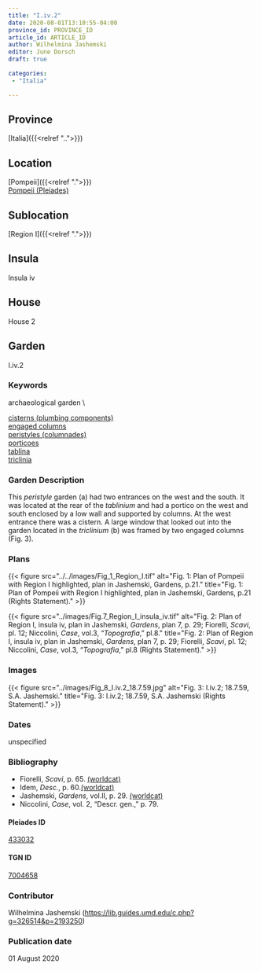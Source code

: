 ```yaml
---
title: "I.iv.2"
date: 2020-08-01T13:10:55-04:00
province_id: PROVINCE_ID
article_id: ARTICLE_ID
author: Wilhelmina Jashemski
editor: June Dorsch
draft: true

categories:
 - "Italia"

---
```


## Province

[Italia]({{<relref "..">}})

<!--### Province Description-->

<!-- DESCRIPTION -->


## Location

[Pompeii]({{<relref ".">}}) \
[Pompeii (Pleiades)](https://pleiades.stoa.org/places/433032)

<!--### Location Description-->

<!-- LEAVE THIS BLANK FOR NOW -->

## Sublocation

[Region I]({{<relref ".">}})

<!--### Sublocation Description-->

<!-- DESCRIPTION -->

## Insula

Insula iv

## House

House 2

## Garden

I.iv.2

### Keywords

archaeological garden \

[cisterns (plumbing components)](http://vocab.getty.edu/page/aat/300052558) \
[engaged columns](http://vocab.getty.edu/page/aat/300001638) \
[peristyles (columnades)](http://vocab.getty.edu/page/aat/300004029) \
[porticoes](http://vocab.getty.edu/page/aat/300004145) \
[tablina](http://vocab.getty.edu/page/aat/300004180) \
[triclinia](http://vocab.getty.edu/page/aat/300004359)

### Garden Description

This *peristyle* garden (a) had two entrances on the west and the south. It was located at the rear of the *tablinium* and had a portico on the west and south enclosed by a low wall and supported by columns. At the west entrance there was a cistern. A large window that looked out into the garden located in the *triclinium* (b) was framed by two engaged columns (Fig. 3).

<!--### Maps-->

<!--
OLD WAY (DO NOT USE)
![alt_text](../../images/image_name.ext)
*CAPTION*

NEW WAY ↓↓↓↓
{{< figure src="../../images/image_name.ext" alt="ALT_TEXT" title="CAPTION" >}}
-->

### Plans

{{< figure src="../../images/Fig_1_Region_I.tif" alt="Fig. 1: Plan of Pompeii with Region I highlighted, plan in Jashemski, Gardens, p.21." title="Fig. 1: Plan of Pompeii with Region I highlighted, plan in Jashemski, Gardens, p.21 (Rights Statement)." >}}

{{< figure src="../images/Fig.7_Region_I_insula_iv.tif" alt="Fig. 2: Plan of Region I, insula iv, plan in Jashemski, *Gardens*, plan 7, p. 29; Fiorelli, *Scavi*, pl. 12; Niccolini, *Case*, vol.3, “*Topografia*,” pl.8." title="Fig. 2: Plan of Region I, insula iv, plan in Jashemski, *Gardens*, plan 7, p. 29; Fiorelli, *Scavi*, pl. 12; Niccolini, *Case*, vol.3, “*Topografia*,” pl.8 (Rights Statement)." >}}

### Images

{{< figure src="../images/Fig_8_I.iv.2_18.7.59.jpg" alt="Fig. 3: I.iv.2; 18.7.59, S.A. Jashemski." title="Fig. 3: I.iv.2; 18.7.59, S.A. Jashemski (Rights Statement)." >}}

### Dates

unspecified

### Bibliography

* Fiorelli, *Scavi*, p. 65. [(worldcat)](http://www.worldcat.org/oclc/249024903)
* Idem, *Desc.*, p. 60.[(worldcat)](http://www.worldcat.org/oclc/908272023)
* Jashemski, *Gardens*, vol.II, p. 29. [(worldcat)](http://www.worldcat.org/oclc/921816405)
* Niccolini, *Case*, vol. 2, “Descr. gen.,” p. 79.

<!--#### Periodo ID-->

<!-- [PERIODO_ID](https://pleiades.stoa.org/places/PLEIADES_ID) -->

#### Pleiades ID

[433032](https://pleiades.stoa.org/places/433032)

#### TGN ID

[7004658](http://vocab.getty.edu/page/tgn/7004658)

### Contributor

Wilhelmina Jashemski (https://lib.guides.umd.edu/c.php?g=326514&p=2193250)

### Publication date

01 August 2020

<!--### Related articles-->

<!-- Links to other related articles. Leave blank for now -->

